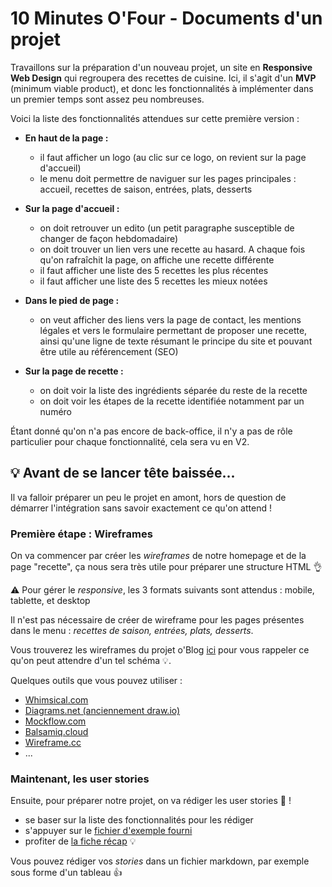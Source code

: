# 10 Minutes O'Four - Documents d'un projet

Travaillons sur la préparation d'un nouveau projet, un site en **Responsive Web Design** qui regroupera des recettes de cuisine. Ici, il s'agit d'un **MVP** (minimum viable product), et donc les fonctionnalités à implémenter dans un premier temps sont assez peu nombreuses.



Voici la liste des fonctionnalités attendues sur cette première version :

- **En haut de la page :**

  - il faut afficher un logo (au clic sur ce logo, on revient sur la page d'accueil)
  - le menu doit permettre de naviguer sur les pages principales : accueil, recettes de saison, entrées, plats, desserts

- **Sur la page d'accueil :**

  - on doit retrouver un edito (un petit paragraphe susceptible de changer de façon hebdomadaire)
  - on doit trouver un lien vers une recette au hasard. A chaque fois qu'on rafraîchit la page, on affiche une recette différente
  - il faut afficher une liste des 5 recettes les plus récentes
  - il faut afficher une liste des 5 recettes les mieux notées

- **Dans le pied de page :**

  - on veut afficher des liens vers la page de contact, les mentions légales et vers le formulaire permettant de proposer une recette, ainsi qu'une ligne de texte résumant le principe du site et pouvant être utile au référencement (SEO)

- **Sur la page de recette :**

  - on doit voir la liste des ingrédients séparée du reste de la recette
  - on doit voir les étapes de la recette identifiée notamment par un numéro

  

Étant donné qu'on n'a pas encore de back-office, il n'y a pas de rôle particulier pour chaque fonctionnalité, cela sera vu en V2.



## :bulb: Avant de se lancer tête baissée...

Il va falloir préparer un peu le projet en amont, hors de question de démarrer l'intégration sans savoir exactement ce qu'on attend !

### Première étape : Wireframes

On va commencer par créer les _wireframes_ de notre homepage et de la page "recette", ça nous sera très utile pour préparer une structure HTML :ok_hand:

:warning: Pour gérer le _responsive_, les 3 formats suivants sont attendus : mobile, tablette, et desktop

Il n'est pas nécessaire de créer de wireframe pour les pages présentes dans le menu : _recettes de saison, entrées, plats, desserts_.

Vous trouverez les wireframes du projet o'Blog [ici](./wireframes) pour vous rappeler ce qu'on peut attendre d'un tel schéma :bulb:.

Quelques outils que vous pouvez utiliser :
- [Whimsical.com](https://whimsical.com/)
- [Diagrams.net (anciennement draw.io)](https://app.diagrams.net/)
- [Mockflow.com](https://www.mockflow.com/)
- [Balsamiq.cloud](https://balsamiq.cloud/)
- [Wireframe.cc](https://wireframe.cc/)
- ...

### Maintenant, les user stories 

Ensuite, pour préparer notre projet, on va rédiger les user stories :tada: ! 

- se baser sur la liste des fonctionnalités pour les rédiger
- s'appuyer sur le [fichier d'exemple fourni](./user-stories.md)
- profiter de [la fiche récap](https://kourou.oclock.io/ressources/fiche-recap/user-stories/) :bulb:


Vous pouvez rédiger vos _stories_ dans un fichier markdown, par exemple sous forme d'un tableau :+1:
